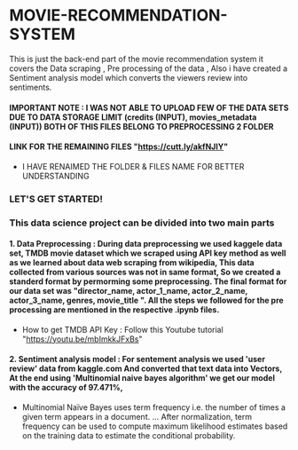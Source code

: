 # MOVIE-RECOMMENDATION-SYSTEM
This is just the back-end part of the movie recommendation system it covers the Data scraping , Pre processing of the data , Also i have created a Sentiment analysis model which converts the viewers review into sentiments. 
#### IMPORTANT NOTE : I WAS NOT ABLE TO UPLOAD FEW OF THE DATA SETS DUE TO DATA STORAGE LIMIT (credits (INPUT), movies_metadata (INPUT)) BOTH OF THIS FILES BELONG TO PREPROCESSING 2 FOLDER 
#### LINK FOR THE REMAINING FILES "https://cutt.ly/akfNJIY"
* I HAVE RENAIMED THE FOLDER & FILES NAME FOR BETTER UNDERSTANDING
### LET'S GET STARTED! 
### This data science project can be divided into two main parts 
#### 1. Data Preprocessing : During data preprocessing we used kaggele data set, TMDB movie dataset which we scraped using API key method as well as we learned about data web scraping from wikipedia, This data collected from various sources was not in same format, So we created a standerd format by permorming some preprocessing. The final format for our data set was "director_name, actor_1_name, actor_2_name, actor_3_name, genres, movie_title ". All the steps we followed for the pre processing are mentioned in the respective .ipynb files.
* How to get TMDB API Key : Follow this Youtube tutorial "https://youtu.be/mbImkkJFxBs"

#### 2. Sentiment analysis model : For sentement analysis we used 'user review' data from kaggle.com And converted that text data into Vectors, At the end using 'Multinomial naive bayes algorithm' we get our model with the accuracy of 97.471%,
* Multinomial Naïve Bayes uses term frequency i.e. the number of times a given term appears in a document. ... After normalization, term frequency can be used to compute maximum likelihood estimates based on the training data to estimate the conditional probability.
